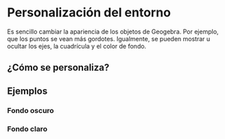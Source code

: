 # Personalización del entorno

Es sencillo cambiar la apariencia de los objetos de Geogebra. Por ejemplo, que los puntos se vean más gordotes. Igualmente, se pueden mostrar u ocultar los ejes, la cuadrícula y el color de fondo.

## ¿Cómo se personaliza?

## Ejemplos

### Fondo oscuro

### Fondo claro




